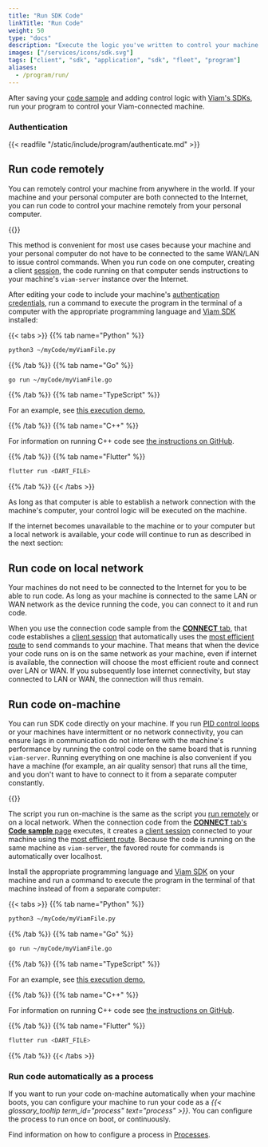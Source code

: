 ```yaml
---
title: "Run SDK Code"
linkTitle: "Run Code"
weight: 50
type: "docs"
description: "Execute the logic you've written to control your machine or fleet."
images: ["/services/icons/sdk.svg"]
tags: ["client", "sdk", "application", "sdk", "fleet", "program"]
aliases:
  - /program/run/
---
```


After saving your [code sample](/build/program/#hello-world-the-connect-tab) and adding control logic with [Viam's SDKs](/appendix/apis/), run your program to control your Viam-connected machine.

### Authentication

{{< readfile "/static/include/program/authenticate.md" >}}

## Run code remotely

You can remotely control your machine from anywhere in the world.
If your machine and your personal computer are both connected to the Internet, you can run code to control your machine remotely from your personal computer.

{{<imgproc src="/build/program/remotely.png" resize="900x" declaredimensions=true alt="A client connecting remotely to a machine">}}

This method is convenient for most use cases because your machine and your personal computer do not have to be connected to the same WAN/LAN to issue control commands.
When you run code on one computer, creating a client [session](/appendix/apis/sessions/), the code running on that computer sends instructions to your machine's `viam-server` instance over the Internet.

After editing your code to include your machine's [authentication credentials](#authentication), run a command to execute the program in the terminal of a computer with the appropriate programming language and [Viam SDK](/sdks/) installed:

{{< tabs >}}
{{% tab name="Python" %}}

```sh {class="command-line" data-prompt="$"}
python3 ~/myCode/myViamFile.py
```

{{% /tab %}}
{{% tab name="Go" %}}

```sh {class="command-line" data-prompt="$"}
go run ~/myCode/myViamFile.go
```

{{% /tab %}}
{{% tab name="TypeScript" %}}

For an example, see [this execution demo.](https://github.com/viamrobotics/viam-typescript-sdk/tree/main/examples/vanilla)

{{% /tab %}}
{{% tab name="C++" %}}

For information on running C++ code see [the instructions on GitHub](https://github.com/viamrobotics/viam-cpp-sdk/blob/main/BUILDING.md).

{{% /tab %}}
{{% tab name="Flutter" %}}

```sh {class="command-line" data-prompt="$"}
flutter run <DART_FILE>
```

{{% /tab %}}
{{< /tabs >}}

As long as that computer is able to establish a network connection with the machine's computer, your control logic will be executed on the machine.

If the internet becomes unavailable to the machine or to your computer but a local network is available, your code will continue to run as described in the next section:

## Run code on local network

Your machines do not need to be connected to the Internet for you to be able to run code.
As long as your machine is connected to the same LAN or WAN network as the device running the code, you can connect to it and run code.

When you use the connection code sample from the [**CONNECT** tab](/build/program/#hello-world-the-connect-tab), that code establishes a [client session](/appendix/apis/sessions/) that automatically uses the [most efficient route](/build/program/connectivity/) to send commands to your machine.
That means that when the device your code runs on is on the same network as your machine, even if internet is available, the connection will choose the most efficient route and connect over LAN or WAN.
If you subsequently lose internet connectivity, but stay connected to LAN or WAN, the connection will thus remain.

## Run code on-machine

You can run SDK code directly on your machine.
If you run [PID control loops](https://en.wikipedia.org/wiki/PID_controller) or your machines have intermittent or no network connectivity, you can ensure lags in communication do not interfere with the machine's performance by running the control code on the same board that is running `viam-server`.
Running everything on one machine is also convenient if you have a machine (for example, an air quality sensor) that runs all the time, and you don't want to have to connect to it from a separate computer constantly.

{{<imgproc src="/build/program/on-robot.png" resize="900x" declaredimensions=true alt="A client running on a machine">}}

The script you run on-machine is the same as the script you [run remotely](#run-code-remotely) or on a local network.
When the connection code from the [**CONNECT** tab's **Code sample** page](/build/program/#hello-world-the-connect-tab) executes, it creates a [client session](/appendix/apis/sessions/) connected to your machine using the [most efficient route](/build/program/connectivity/).
Because the code is running on the same machine as `viam-server`, the favored route for commands is automatically over localhost.

Install the appropriate programming language and [Viam SDK](/sdks/) on your machine and run a command to execute the program in the terminal of that machine instead of from a separate computer:

{{< tabs >}}
{{% tab name="Python" %}}

```sh {class="command-line" data-prompt="$"}
python3 ~/myCode/myViamFile.py
```

{{% /tab %}}
{{% tab name="Go" %}}

```sh {class="command-line" data-prompt="$"}
go run ~/myCode/myViamFile.go
```

{{% /tab %}}
{{% tab name="TypeScript" %}}

For an example, see [this execution demo.](https://github.com/viamrobotics/viam-typescript-sdk/tree/main/examples/vanilla)

{{% /tab %}}
{{% tab name="C++" %}}

For information on running C++ code see [the instructions on GitHub](https://github.com/viamrobotics/viam-cpp-sdk/blob/main/BUILDING.md).

{{% /tab %}}
{{% tab name="Flutter" %}}

```sh {class="command-line" data-prompt="$"}
flutter run <DART_FILE>
```

{{% /tab %}}
{{< /tabs >}}

### Run code automatically as a process

If you want to run your code on-machine automatically when your machine boots, you can configure your machine to run your code as a _{{< glossary_tooltip term_id="process" text="process" >}}_.
You can configure the process to run once on boot, or continuously.

Find information on how to configure a process in [Processes](/build/configure/processes/).
